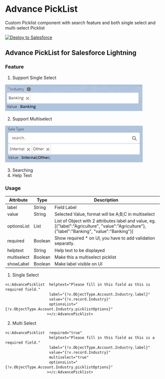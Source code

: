 # Advance PickList
Custom Picklist component with search feature and both single select and multi-select Picklist 


<a href="https://login.salesforce.com/packaging/installPackage.apexp?p0=04t0K000001KgFz&isdtp=p1">
  <img alt="Deploy to Salesforce"
       src="https://raw.githubusercontent.com/afawcett/githubsfdeploy/master/src/main/webapp/resources/img/deploy.png">
</a>

## Advance PickList for Salesforce Lightning

### Feature
1. Support Single Select

![alt text](https://raw.githubusercontent.com/abhimanyud3dx/Advance-PickList/master/Sreenshots/Picklist-Single-Select.png)

2. Support Multiselect

![alt text](https://raw.githubusercontent.com/abhimanyud3dx/Advance-PickList/master/Sreenshots/Picklist-Multi-Select.png)

3. Searching 
4. Help Text

### Usage


| Attribute | Type | Description |
| --- | --- | --- |
| label | String | Field Label |
| value | String | Selected Value, format will be A;B;C in multiselect |
| optionsList | List | List of Object with 2 attributes label and value, eg. [{"label":"Agriculture", "value":"Agriculture"},{"label":"Banking", "value":"Banking"}] | 
| required | Boolean | Show required * on UI, you have to add validation separatly. |
| helptext | String | Help text to be displayed |
| multiselect | Boolean | Make this a multiselect picklist |
| showLabel | Boolean | Make label visible on UI |




1. Single Select
```
<c:AdvancePicklist  helptext="Please fill in this field as this is required field."
                    label="{!v.ObjectType.Account.Industry.label}" 
                    value="{!v.record.Industry}"
                    optionsList="{!v.ObjectType.Account.Industry.picklistOptions}"
                   ></c:AdvancePicklist>
```

2. Multi Select
```
<c:AdvancePicklist  required="true"
                    helptext="Please fill in this field as this is a required field."
                    label="{!v.ObjectType.Account.Industry.label}" 
                    value="{!v.record.Industry}"
                    multiselect="true"
                    optionsList="{!v.ObjectType.Account.Industry.picklistOptions}"
                   ></c:AdvancePicklist>
```

